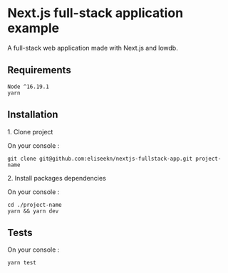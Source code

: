 # Next.js full-stack application example 

A full-stack web application made with Next.js and lowdb.

## Requirements
```
Node ^16.19.1
yarn
```

## Installation
1\. Clone project

On your console :
```
git clone git@github.com:eliseekn/nextjs-fullstack-app.git project-name
```

2\. Install packages dependencies

On your console :
```
cd ./project-name
yarn && yarn dev
```

## Tests

On your console :
```
yarn test
```

